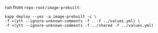 run from `repo-root/image-prebuilt`:
```
kapp deploy --yes -a image-prebuilt -c \
-f <(ytt --ignore-unknown-comments -f . -f ../values.yml) \
-f <(ytt --ignore-unknown-comments -f ../shared -f ../values.yml)
```